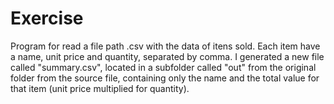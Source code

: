 # Exercise

Program for read a file path .csv
with the data of itens sold. Each item have a
name, unit price and quantity, separated by comma. I generated
a new file called "summary.csv", located in a
subfolder called "out" from the original folder from the source file,
containing only the name and the total value for that item
(unit price multiplied for quantity).
